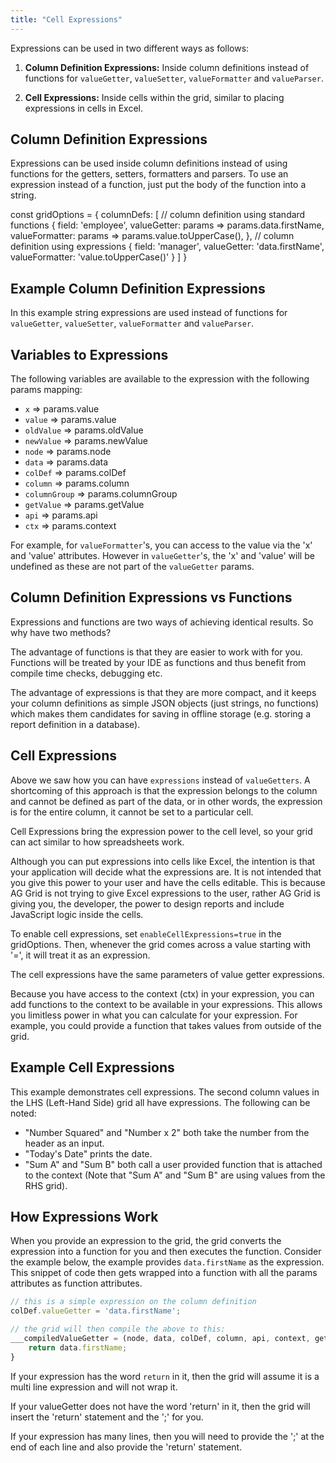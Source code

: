 ```yaml
---
title: "Cell Expressions"
---
```


Expressions can be used in two different ways as follows:

1. **Column Definition Expressions:** Inside column definitions instead of functions for `valueGetter`, `valueSetter`, `valueFormatter` and `valueParser`.

1. **Cell Expressions:** Inside cells within the grid, similar to placing expressions in cells in Excel.

## Column Definition Expressions

Expressions can be used inside column definitions instead of using functions for the getters, setters, formatters and parsers. To use an expression instead of a function, just put the body of the function into a string.

<snippet>
const gridOptions = {
    columnDefs: [
        // column definition using standard functions
        {
            field: 'employee',
            valueGetter: params => params.data.firstName,
            valueFormatter: params => params.value.toUpperCase(),
        },
        // column definition using expressions
        {
            field: 'manager',
            valueGetter: 'data.firstName',
            valueFormatter: 'value.toUpperCase()'
        }
    ]
}
</snippet>

## Example Column Definition Expressions

In this example string expressions are used instead of functions for `valueGetter`, `valueSetter`, `valueFormatter` and `valueParser`.

<grid-example title='Column Definition Expressions' name='column-definition-expressions' type='mixed' options='{ "exampleHeight": 560 }'></grid-example>

## Variables to Expressions

The following variables are available to the expression with the following params mapping:

- `x` => params.value
- `value` => params.value
- `oldValue` => params.oldValue
- `newValue` => params.newValue
- `node` => params.node
- `data` => params.data
- `colDef` => params.colDef
- `column` => params.column
- `columnGroup` => params.columnGroup
- `getValue` => params.getValue
- `api` => params.api
- `ctx` => params.context

For example, for `valueFormatter`'s, you can access to the value via the 'x' and 'value' attributes. However in `valueGetter`'s, the 'x' and 'value' will be undefined as these are not part of the `valueGetter` params.

## Column Definition Expressions vs Functions

Expressions and functions are two ways of achieving identical results. So why have two methods?

The advantage of functions is that they are easier to work with for you. Functions will be treated by your IDE as 
functions and thus benefit from compile time checks, debugging etc.

The advantage of expressions is that they are more compact, and it keeps your column definitions as simple JSON objects
(just strings, no functions) which makes them candidates for saving in offline storage (e.g. storing a report definition in a database).

## Cell Expressions

Above we saw how you can have `expressions` instead of `valueGetters`. A shortcoming of this approach is that the expression belongs to the column and cannot be defined as part of the data, or in other words, the expression is for the entire column, it cannot be set to a particular cell.

Cell Expressions bring the expression power to the cell level, so your grid can act similar to how spreadsheets work.

<note>
Although you can put expressions into cells like Excel, the intention is that your application
will decide what the expressions are. It is not intended that you give this power to your user
and have the cells editable. This is because AG Grid is not trying to give Excel expressions
to the user, rather AG Grid is giving you, the developer, the power to design reports and
include JavaScript logic inside the cells.
</note>

To enable cell expressions, set `enableCellExpressions=true` in the gridOptions. Then, whenever the grid comes across a value starting with '=', it will treat it as an expression.


The cell expressions have the same parameters of value getter expressions.

Because you have access to the context (ctx) in your expression, you can add functions to the context to be available in your expressions. This allows you limitless power in what you can calculate for your expression. For example, you could provide a function that takes values from outside of the grid.

## Example Cell Expressions

This example demonstrates cell expressions. The second column values in the LHS (Left-Hand Side) grid all have expressions. The following can be noted:

- "Number Squared" and "Number x 2" both take the number from the header as an input.
- "Today's Date" prints the date.
- "Sum A" and "Sum B" both call a user provided function that is attached to the context (Note that "Sum A" and "Sum B" are using values from the RHS grid).

<grid-example title='Cell Expressions' name='cell-expressions' type='typescript' options='{ "exampleHeight": 455 }'></grid-example>

## How Expressions Work

When you provide an expression to the grid, the grid converts the expression into a function for you and then executes the function. Consider the example below, the example provides `data.firstName` as the expression. This snippet of code then gets wrapped into a function with all the params attributes as function attributes.

```js
// this is a simple expression on the column definition
colDef.valueGetter = 'data.firstName';

// the grid will then compile the above to this:
___compiledValueGetter = (node, data, colDef, column, api, context, getValue) => {
    return data.firstName;
}
```

If your expression has the word `return` in it, then the grid will assume it is a multi line expression and will not wrap it.

If your valueGetter does not have the word 'return' in it, then the grid will insert the 'return' statement and the ';' for you.

If your expression has many lines, then you will need to provide the ';' at the end of each line and also provide the 'return' statement.
